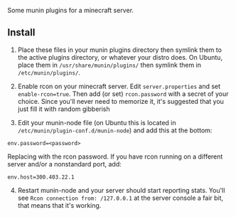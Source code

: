 Some munin plugins for a minecraft server.

Install
-------

1. Place these files in your munin plugins directory then
 symlink them to the active plugins directory, or whatever
 your distro does. On Ubuntu, place them in `/usr/share/munin/plugins/`
 then symlink them in `/etc/munin/plugins/`. 

2. Enable rcon on your minecraft server. Edit `server.properties` and
 set `enable-rcon=true`. Then add (or set) `rcon.password` with a secret
 of your choice. Since you'll never need to memorize it, it's suggested
 that you just fill it with random gibberish

3. Edit your munin-node file (on Ubuntu this is located in
 `/etc/munin/plugin-conf.d/munin-node`) and add this at the
 bottom:

```[minecraft_*]
env.password=<password>
```

 Replacing <password> with the rcon password. If you have
 rcon running on a different server and/or a nonstandard
 port, add:

```env.port=1234
env.host=300.403.22.1
```

4. Restart munin-node and your server should start reporting
 stats. You'll see `Rcon connection from: /127.0.0.1` at the
 server console a fair bit, that means that it's working.
